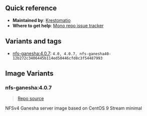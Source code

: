## Quick reference
- **Maintained by**:
[Krestomatio](https://github.com/krestomatio)
- **Where to get help**:
[Mono repo issue tracker](https://github.com/krestomatio/container_builder/issues)

## Variants and tags
- [nfs-ganesha:4.0.7](#nfs-ganesha407): `4.0, 4.0.7, nfs-ganesha40-12b272c3406445b114ed50446cfd8c3f54487993`


## Image Variants
### nfs-ganesha:4.0.7
> [Repo source](https://github.com/krestomatio/container_builder/tree/master/nfs-ganesha/nfs-ganesha40)

NFSv4 Ganesha server image based on CentOS 9 Stream minimal

